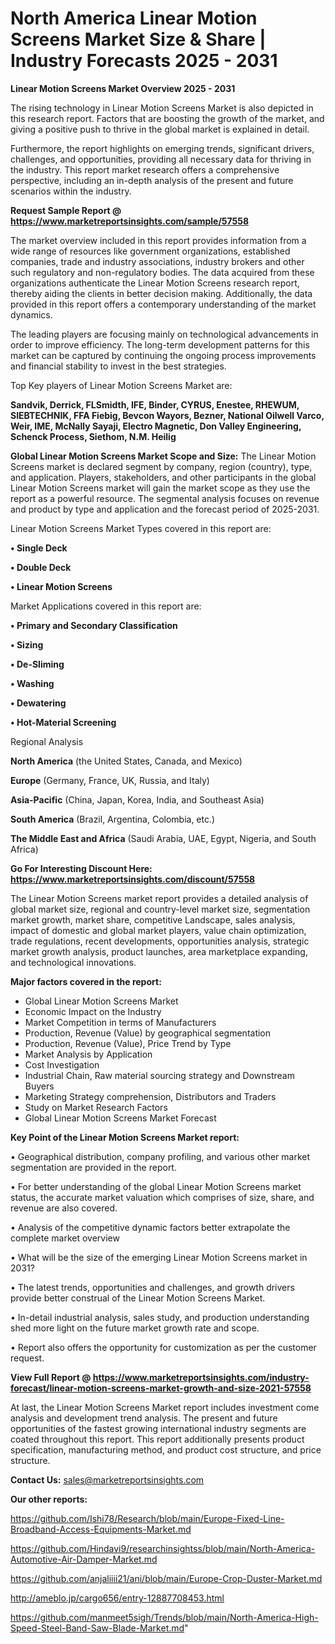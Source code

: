 # North America Linear Motion Screens Market Size & Share | Industry Forecasts 2025 - 2031

<Strong> Linear Motion Screens Market Overview 2025 - 2031</strong>

The rising technology in Linear Motion Screens Market is also depicted in this research report. Factors that are boosting the growth of the market, and giving a positive push to thrive in the global market is explained in detail.

Furthermore, the report highlights on emerging trends, significant drivers, challenges, and opportunities, providing all necessary data for thriving in the industry. This report market research offers a comprehensive perspective, including an in-depth analysis of the present and future scenarios within the industry.

<strong>Request Sample Report @ <a href=https://www.marketreportsinsights.com/sample/57558>https://www.marketreportsinsights.com/sample/57558</a></strong>

The market overview included in this report provides information from a wide range of resources like government organizations, established companies, trade and industry associations, industry brokers and other such regulatory and non-regulatory bodies. The data acquired from these organizations authenticate the Linear Motion Screens research report, thereby aiding the clients in better decision making. Additionally, the data provided in this report offers a contemporary understanding of the market dynamics.

The leading players are focusing mainly on technological advancements in order to improve efficiency. The long-term development patterns for this market can be captured by continuing the ongoing process improvements and financial stability to invest in the best strategies.

Top Key players of Linear Motion Screens Market are:

<strong>Sandvik, Derrick, FLSmidth, IFE, Binder, CYRUS, Enestee, RHEWUM, SIEBTECHNIK, FFA Fiebig, Bevcon Wayors, Bezner, National Oilwell Varco, Weir, IME, McNally Sayaji, Electro Magnetic, Don Valley Engineering, Schenck Process, Siethom, N.M. Heilig</strong>

<strong><b>Global Linear Motion Screens Market Scope and Size:</b></strong>
The Linear Motion Screens market is declared segment by company, region (country), type, and application. Players, stakeholders, and other participants in the global Linear Motion Screens market will gain the market scope as they use the report as a powerful resource. The segmental analysis focuses on revenue and product by type and application and the forecast period of 2025-2031.

Linear Motion Screens Market Types covered in this report are:

<strong>• Single Deck

• Double Deck

• Linear Motion Screens</strong>

Market Applications covered in this report are:

<strong>• Primary and Secondary Classification

• Sizing

• De-Sliming

• Washing

• Dewatering

• Hot-Material Screening</strong> 

Regional Analysis

<strong>North America</strong> (the United States, Canada, and Mexico)

<strong>Europe</strong> (Germany, France, UK, Russia, and Italy)

<strong>Asia-Pacific</strong> (China, Japan, Korea, India, and Southeast Asia)

<strong>South America</strong> (Brazil, Argentina, Colombia, etc.)

<strong>The Middle East and Africa</strong> (Saudi Arabia, UAE, Egypt, Nigeria, and South Africa)

<strong>Go For Interesting Discount Here: <a href=https://www.marketreportsinsights.com/discount/57558>https://www.marketreportsinsights.com/discount/57558</a></strong>

The Linear Motion Screens market report provides a detailed analysis of global market size, regional and country-level market size, segmentation market growth, market share, competitive Landscape, sales analysis, impact of domestic and global market players, value chain optimization, trade regulations, recent developments, opportunities analysis, strategic market growth analysis, product launches, area marketplace expanding, and technological innovations.

<strong><b>Major factors covered in the report:</b></strong>
<ul>
  <li>Global Linear Motion Screens Market </li>
  <li>Economic Impact on the Industry</li>
  <li>Market Competition in terms of Manufacturers</li>
  <li>Production, Revenue (Value) by geographical segmentation</li>
  <li>Production, Revenue (Value), Price Trend by Type</li>
  <li>Market Analysis by Application</li>
  <li>Cost Investigation</li>
  <li>Industrial Chain, Raw material sourcing strategy and Downstream Buyers</li>
  <li>Marketing Strategy comprehension, Distributors and Traders</li>
  <li>Study on Market Research Factors</li>
  <li>Global Linear Motion Screens Market Forecast</li>
</ul>

<strong><b>Key Point of the Linear Motion Screens Market report:</b></strong>

• Geographical distribution, company profiling, and various other market segmentation are provided in the report.

• For better understanding of the global Linear Motion Screens market status, the accurate market valuation which comprises of size, share, and revenue are also covered.

• Analysis of the competitive dynamic factors better extrapolate the complete market overview

• What will be the size of the emerging Linear Motion Screens market in 2031?

• The latest trends, opportunities and challenges, and growth drivers provide better construal of the Linear Motion Screens Market.

• In-detail industrial analysis, sales study, and production understanding shed more light on the future market growth rate and scope.

• Report also offers the opportunity for customization as per the customer request.

<strong><b>View Full Report @ <a href=https://www.marketreportsinsights.com/industry-forecast/linear-motion-screens-market-growth-and-size-2021-57558>https://www.marketreportsinsights.com/industry-forecast/linear-motion-screens-market-growth-and-size-2021-57558</a></b></strong>


At last, the Linear Motion Screens Market report includes investment come analysis and development trend analysis. The present and future opportunities of the fastest growing international industry segments are coated throughout this report. This report additionally presents product specification, manufacturing method, and product cost structure, and price structure.

<strong>Contact Us:</strong>
sales@marketreportsinsights.com

<strong>Our other reports:</strong>

<a href=https://github.com/Ishi78/Research/blob/main/Europe-Fixed-Line-Broadband-Access-Equipments-Market.md>https://github.com/Ishi78/Research/blob/main/Europe-Fixed-Line-Broadband-Access-Equipments-Market.md</a>

<a href=https://github.com/Hindavi9/researchinsightss/blob/main/North-America-Automotive-Air-Damper-Market.md>https://github.com/Hindavi9/researchinsightss/blob/main/North-America-Automotive-Air-Damper-Market.md</a>

<a href=https://github.com/anjaliiii21/ani/blob/main/Europe-Crop-Duster-Market.md>https://github.com/anjaliiii21/ani/blob/main/Europe-Crop-Duster-Market.md</a>

<a href=http://ameblo.jp/cargo656/entry-12887708453.html>http://ameblo.jp/cargo656/entry-12887708453.html</a>

<a href=https://github.com/manmeet5sigh/Trends/blob/main/North-America-High-Speed-Steel-Band-Saw-Blade-Market.md>https://github.com/manmeet5sigh/Trends/blob/main/North-America-High-Speed-Steel-Band-Saw-Blade-Market.md</a>"
